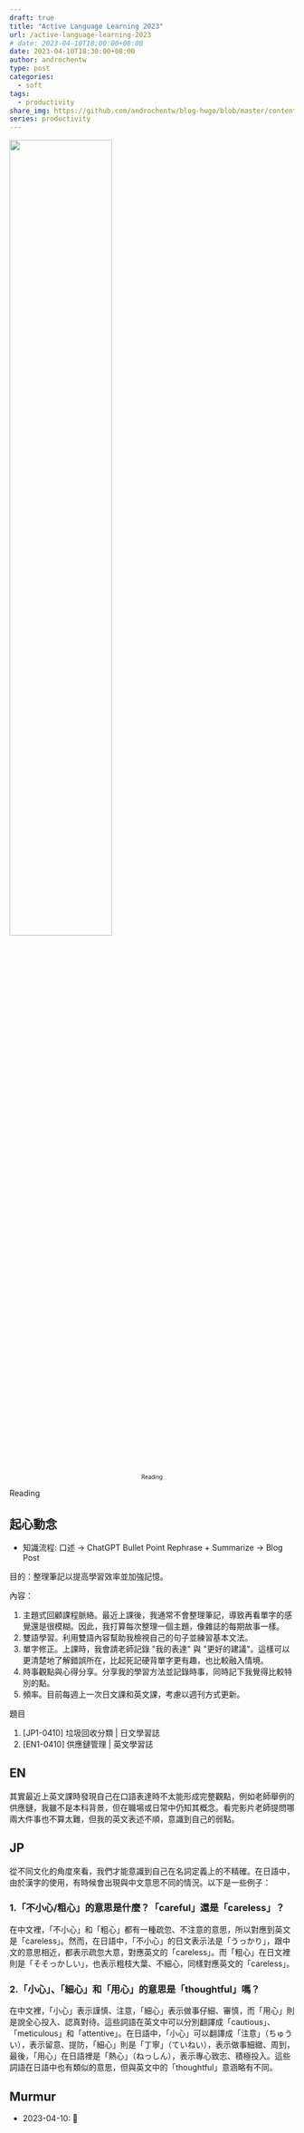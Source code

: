 ```yaml
---
draft: true
title: "Active Language Learning 2023"
url: /active-language-learning-2023
# date: 2023-04-10T18:00:00+08:00
date: 2023-04-10T18:30:00+08:00
author: androchentw
type: post
categories:
  - soft
tags: 
  - productivity
share_img: https://github.com/androchentw/blog-hugo/blob/master/content/life/reading/reading.png?raw=true
series: productivity
---
```


<img style="width:60%;" src="https://github.com/androchentw/blog-hugo/blob/master/content/life/reading/reading.png?raw=true">
<p align="center"><sub><sup>
  Reading
</sup></sub></p>

Reading

<!--more-->

## 起心動念

- 知識流程: 口述 → ChatGPT Bullet Point Rephrase + Summarize → Blog Post

目的：整理筆記以提高學習效率並加強記憶。

內容：

1. 主題式回顧課程脈絡。最近上課後，我通常不會整理筆記，導致再看單字的感覺還是很模糊。因此，我打算每次整理一個主題，像雜誌的每期故事一樣。
2. 雙語學習。利用雙語內容幫助我檢視自己的句子並練習基本文法。
3. 單字修正。上課時，我會請老師記錄 "我的表達" 與 "更好的建議"。這樣可以更清楚地了解錯誤所在，比起死記硬背單字更有趣，也比較融入情境。
4. 時事觀點與心得分享。分享我的學習方法並記錄時事，同時記下我覺得比較特別的點。
5. 頻率。目前每週上一次日文課和英文課，考慮以週刊方式更新。

題目

1. [JP1-0410] 垃圾回收分類 | 日文學習誌
2. [EN1-0410] 供應鏈管理 | 英文學習誌

## EN

其實最近上英文課時發現自己在口語表達時不太能形成完整觀點，例如老師舉例的供應鏈，我雖不是本科背景，但在職場或日常中仍知其概念。看完影片老師提問哪兩大件事也不算太難，但我的英文表述不順，意識到自己的弱點。

## JP

從不同文化的角度來看，我們才能意識到自己在名詞定義上的不精確。在日語中，由於漢字的使用，有時候會出現與中文意思不同的情況。以下是一些例子：

### 1.「不小心/粗心」的意思是什麼？「careful」還是「careless」？

在中文裡，「不小心」和「粗心」都有一種疏忽、不注意的意思，所以對應到英文是「careless」。然而，在日語中，「不小心」的日文表示法是「うっかり」，跟中文的意思相近，都表示疏忽大意，對應英文的「careless」。而「粗心」在日文裡則是「そそっかしい」，也表示粗枝大葉、不細心，同樣對應英文的「careless」。

### 2.「小心」、「細心」和「用心」的意思是「thoughtful」嗎？

在中文裡，「小心」表示謹慎、注意，「細心」表示做事仔細、審慎，而「用心」則是說全心投入、認真對待。這些詞語在英文中可以分別翻譯成「cautious」、「meticulous」和「attentive」。在日語中，「小心」可以翻譯成「注意」（ちゅうい），表示留意、提防，「細心」則是「丁寧」（ていねい），表示做事細緻、周到，最後，「用心」在日語裡是「熱心」（ねっしん），表示專心致志、積極投入。這些詞語在日語中也有類似的意思，但與英文中的「thoughtful」意涵略有不同。

## Murmur

- 2023-04-10: 💪
